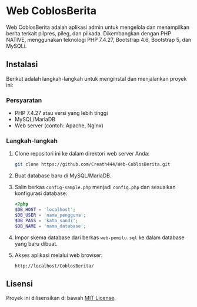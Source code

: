 # Web CoblosBerita

Web CoblosBerita adalah aplikasi admin untuk mengelola dan menampilkan berita terkait pilpres, pileg, dan pilkada. Dikembangkan dengan PHP NATIVE, menggunakan teknologi PHP 7.4.27, Bootstrap 4.6, Bootstrap 5, dan MySQLi.

## Instalasi

Berikut adalah langkah-langkah untuk menginstal dan menjalankan proyek ini:

### Persyaratan

- PHP 7.4.27 atau versi yang lebih tinggi
- MySQL/MariaDB
- Web server (contoh: Apache, Nginx)

### Langkah-langkah

1. Clone repositori ini ke dalam direktori web server Anda:

    ```bash
    git clone https://github.com/Creath444/Web-CoblosBerita.git
    ```

2. Buat database baru di MySQL/MariaDB.

3. Salin berkas `config-sample.php` menjadi `config.php` dan sesuaikan konfigurasi database:

    ```php
    <?php
    $DB_HOST = 'localhost';
    $DB_USER = 'nama_pengguna';
    $DB_PASS = 'kata_sandi';
    $DB_NAME = 'nama_database';
    ```

4. Impor skema database dari berkas `web-pemilu.sql` ke dalam database yang baru dibuat.

5. Akses aplikasi melalui web browser:

    ```
    http://localhost/CoblosBerita/
    ```

## Lisensi

Proyek ini dilisensikan di bawah [MIT License](LICENSE).
